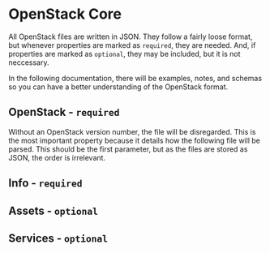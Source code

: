 # OpenStack Core

All OpenStack files are written in JSON. They follow a fairly loose format, but whenever properties are marked as `required`, they are needed. And, if properties are marked as `optional`, they may be included, but it is not neccessary.

In the following documentation, there will be examples, notes, and schemas so you can have a better understanding of the OpenStack format.

## OpenStack - `required`

Without an OpenStack version number, the file will be disregarded. This is the most important property because it details how the following file will be parsed. This should be the first parameter, but as the files are stored as JSON, the order is irrelevant.

## Info - `required`

## Assets - `optional`

## Services - `optional`
